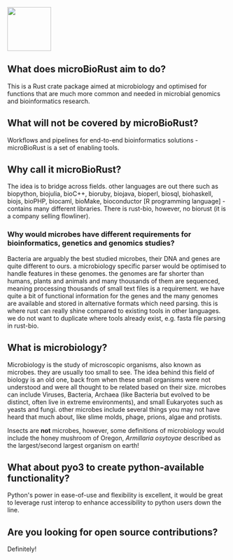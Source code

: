 
<img src="https://github.com/LCrossman/LCrossman.github.io/main/ferris_magnifying.jpeg" width="100"></img>


## What does microBioRust aim to do?
This is a Rust crate package aimed at microbiology and optimised for functions that are much more common and needed in microbial genomics and bioinformatics research.


## What will not be covered by microBioRust?
Workflows and pipelines for end-to-end bioinformatics solutions - microBioRust is a set of enabling tools.


## Why call it microBioRust?
The idea is to bridge across fields.  other languages are out there such as biopython, biojulia, bioC++, bioruby, biojava, bioperl, biosql, biohaskell, biojs, bioPHP, biocaml, bioMake, bioconductor [R programming language] - contains many different libraries.  There is rust-bio, however, no biorust (it is a company selling flowliner).


### Why would microbes have different requirements for bioinformatics, genetics and genomics studies?
Bacteria are arguably the best studied microbes, their DNA and genes are quite different to ours. a microbiology specific parser would be optimised to handle features in these genomes.  the genomes are far shorter than humans, plants and animals and many thousands of them are sequenced, meaning processing thousands of small text files is a requirement.  we have quite a bit of functional information for the genes and the many genomes are available and stored in alternative formats which need parsing.  this is where rust can really shine compared to existing tools in other languages.  we do not want to duplicate where tools already exist, e.g. fasta file parsing in rust-bio.


## What is microbiology?
Microbiology is the study of microscopic organisms, also known as microbes.  they are usually too small to see.
The idea behind this field of biology is an old one, back from when these small organisms were not understood and were all thought to be related based on their size.  microbes can include Viruses, Bacteria, Archaea (like Bacteria but evolved to be distinct, often live in extreme environments), and small Eukaryotes such as yeasts and fungi.  other microbes include several things you may not have heard that much about, like slime molds, phage, prions, algae and protists.

Insects are **not** microbes, however, some definitions of microbiology would include the honey mushroom of Oregon, *Armillaria osytoyae* described as the largest/second largest organism on earth!


## What about pyo3 to create python-available functionality?
Python's power in ease-of-use and flexibility is excellent, it would be great to leverage rust interop to enhance accessibility to python users down the line.


## Are you looking for open source contributions?
Definitely!



